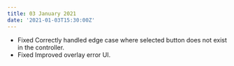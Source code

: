 ```yaml
---
title: 03 January 2021
date: '2021-01-03T15:30:00Z'
---
```


- <span class="feature--fixed">Fixed</span> Correctly handled edge case where selected button does not exist in the controller.
- <span class="feature--fixed">Fixed</span> Improved overlay error UI.

